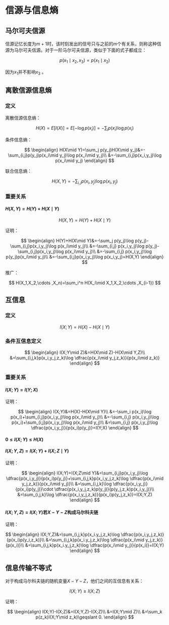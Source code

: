 # 信源与信息熵

## 马尔可夫信源

信源记忆长度为$m+1$时，该时刻发出的信号只与之前的$m$个有关系，则称这种信源为马尔可夫信源。对于一阶马尔可夫信源，类似于下面的式子都成立：

$$
p(x_1\mid x_2,x_3)=p(x_1\mid x_2)
$$

因为$x_1$并不影响$x_3$ 。

## 离散信源信息熵

### 定义

离散信源信息熵：

$$
H(X)=E[I(X)]=E[-\log p(x_i)]=-\sum_i p(x_i)\log p(x_i)
$$

条件信息熵：

$$
\begin{align}
H(X\mid Y)=\sum_j p(y_j)H(X\mid y_j)&=-\sum_{i,j}p(y_j)p(x_i\mid y_j)\log p(x_i\mid y_j)\\
&=-\sum_{i,j}p(x_i,y_j)\log p(x_i\mid y_j)
\end{align}
$$

联合信息熵：

$$
H(X,Y)=-\sum_{i,j}p(x_i,y_j)\log p(x_i,y_j)
$$

### 重要关系

#### $H(X, Y)=H(Y)+H(X\mid Y)$

$$
H(X, Y)=H(Y)+H(X\mid Y)
$$

证明：

$$
\begin{align}
H(Y)+H(X\mid Y)&=-\sum_j p(y_j)\log p(y_j)-\sum_{i,j}p(x_i,y_j)\log p(x_i\mid y_j)\\
&=-\sum_{i,j} p(x_i,y_j)\log p(y_j)-\sum_{i,j}p(x_i,y_j)\log p(x_i\mid y_j)\\
&=-\sum_{i,j} p(x_i,y_j)\log p(y_j)p(x_i\mid y_j)\\
&=-\sum_{i,j}p(x_i,y_j)\log p(x_i,y_j)=H(X,Y)
\end{align}
$$

推广：

$$
H(X_1,X_2,\cdots ,X_n)=\sum_i^n H(X_i\mid X_1,X_2,\cdots ,X_{i-1})
$$

## 互信息

### 定义

$$
I(X;Y)=H(X)-H(X\mid Y)
$$

### 条件互信息定义

$$
\begin{align}
I(X;Y\mid Z)&=H(X\mid Z)-H(X\mid Y,Z)\\
&=\sum_{i,j,k}p(x_i,y_j,z_k)\log \dfrac{p(x_i\mid y_j,z_k)}{p(x_i\mid z_k)}
\end{align}
$$

### 重要关系

#### $I(X;Y)=I(Y;X)$

证明：

$$
\begin{align}
I(X;Y)&=H(X)-H(X\mid Y)\\
&=-\sum_i p(x_i)\log p(x_i)+\sum_{i,j}p(x_i,y_j)\log p(x_i\mid y_j)\\
&=-\sum_{i,j} p(x_i,y_j)\log p(x_i)+\sum_{i,j}p(x_i,y_j)\log p(x_i\mid y_j)\\
&=\sum_{i,j} p(x_i,y_j)\log \dfrac{p(x_i,y_j)}{p(x_i)p(y_j)}=I(Y;X)
\end{align}
$$


#### $0\leqslant I(X;Y)\leqslant H(X)$



#### $I(X;Y,Z)=I(X;Y)+I(X;Z\mid Y)$

证明：

$$
\begin{align}
I(X;Y)+I(X;Z\mid Y)&=\sum_{i,j}p(x_i,y_j)\log \dfrac{p(x_i,y_j)}{p(x_i)p(y_j)}+\sum_{i,j,k}p(x_i,y_j,z_k)\log \dfrac{p(x_i\mid y_j,z_k)}{p(x_i\mid y_j)}\\
&=\sum_{i,j,k}\log \dfrac{p(x_i,y_j)}{p(x_i)p(y_j)}\cdot \dfrac{p(x_i,y_j,z_k)p(y_j)}{p(y_j,z_k)p(x_i,y_j)}\\
&=\sum_{i,j,k}\log \dfrac{p(x_i,y_j,z_k)}{p(x_i)p(y_j,z_k)}=I(X;Y,Z)
\end{align}
$$
#### $I(X;Y,Z)=I(X;Y)$若$X-Y-Z$构成马尔科夫链

证明：

$$
\begin{align}
I(X;Y,Z)&=\sum_{i,j,k}p(x_i.y_j,z_k)\log \dfrac{p(x_i,y_j,z_k)}{p(x_i)p(y_i,z_k)}\\
&=\sum_{i,j,k}p(x_i.y_j,z_k)\log \dfrac{p(x_i\mid y_j,z_k)}{p(x_i)}\\
&=\sum_{i,j,k}p(x_i.y_j,z_k)\log \dfrac{p(x_i\mid y_j)}{p(x_i)}=I(X;Y)
\end{align}
$$


## 信息传输不等式

对于构成马尔科夫链的随机变量$X-Y-Z$，他们之间的互信息有关系：

$$
I(X;Y)\geqslant I(X;Z)
$$

证明：

$$
\begin{align}
I(X;Y)-I(X;Z)&=I(X;Y,Z)-I(X;Z)\\
&=I(X;Y\mid Z)\\
&=\sum_k p(z_k)I(X;Y\mid z_k)\geqslant 0.
\end{align}
$$

